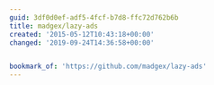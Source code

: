 ```yaml
---
guid: 3df0d0ef-adf5-4fcf-b7d8-ffc72d762b6b
title: madgex/lazy-ads
created: '2015-05-12T10:43:18+00:00'
changed: '2019-09-24T14:36:58+00:00'


bookmark_of: 'https://github.com/madgex/lazy-ads'
---
```




